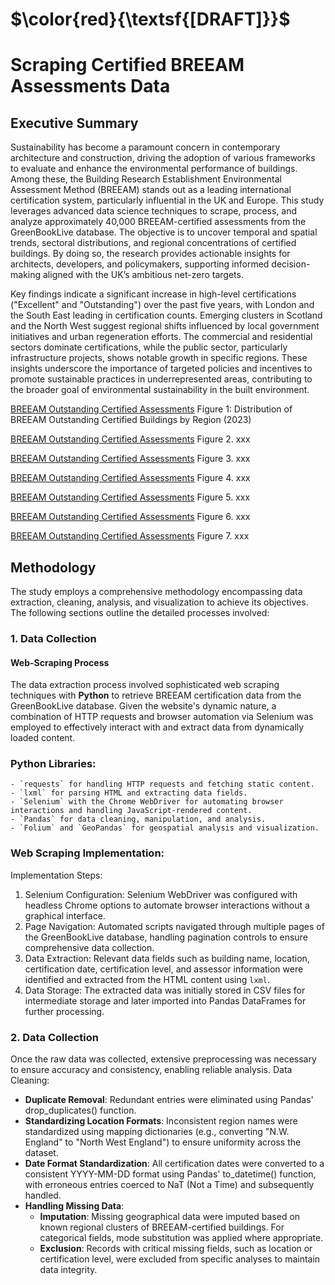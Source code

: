 # $\color{red}{\textsf{[DRAFT]}}$

# Scraping Certified BREEAM Assessments Data

## Executive Summary
Sustainability has become a paramount concern in contemporary architecture and construction, driving the adoption of various frameworks to evaluate and enhance the environmental performance of buildings. Among these, the Building Research Establishment Environmental Assessment Method (BREEAM) stands out as a leading international certification system, particularly influential in the UK and Europe. This study leverages advanced data science techniques to scrape, process, and analyze approximately 40,000 BREEAM-certified assessments from the GreenBookLive database. The objective is to uncover temporal and spatial trends, sectoral distributions, and regional concentrations of certified buildings. By doing so, the research provides actionable insights for architects, developers, and policymakers, supporting informed decision-making aligned with the UK’s ambitious net-zero targets.

Key findings indicate a significant increase in high-level certifications ("Excellent" and "Outstanding") over the past five years, with London and the South East leading in certification counts. Emerging clusters in Scotland and the North West suggest regional shifts influenced by local government initiatives and urban regeneration efforts. The commercial and residential sectors dominate certifications, while the public sector, particularly infrastructure projects, shows notable growth in specific regions. These insights underscore the importance of targeted policies and incentives to promote sustainable practices in underrepresented areas, contributing to the broader goal of environmental sustainability in the built environment.

[BREEAM Outstanding Certified Assessments](links/Map_world.png)
Figure 1: Distribution of BREEAM Outstanding Certified Buildings by Region (2023)  

[BREEAM Outstanding Certified Assessments](links/Map_UK.png)
Figure 2. xxx 

[BREEAM Outstanding Certified Assessments](links/Map_London.png)
Figure 3. xxx 

[BREEAM Outstanding Certified Assessments](links/Land_Use_Percentage.png)
Figure 4. xxx  

[BREEAM Outstanding Certified Assessments](links/Office_Percentage.png)
Figure 5. xxx 

[BREEAM Outstanding Certified Assessments](links/Office_Outstanding.png)
Figure 6. xxx 

[BREEAM Outstanding Certified Assessments](links/Industrial_Outstanding.png)
Figure 7. xxx 

## Methodology
The study employs a comprehensive methodology encompassing data extraction, cleaning, analysis, and visualization to achieve its objectives. The following sections outline the detailed processes involved:

### 1. Data Collection

#### Web-Scraping Process
The data extraction process involved sophisticated web scraping techniques with **Python** to retrieve BREEAM certification data from the GreenBookLive database. Given the website's dynamic nature, a combination of HTTP requests and browser automation via Selenium was employed to effectively interact with and extract data from dynamically loaded content.

### Python Libraries:
    - `requests` for handling HTTP requests and fetching static content.
    - `lxml` for parsing HTML and extracting data fields.
    - `Selenium` with the Chrome WebDriver for automating browser interactions and handling JavaScript-rendered content.
    - `Pandas` for data cleaning, manipulation, and analysis.
    - `Folium` and `GeoPandas` for geospatial analysis and visualization.

### Web Scraping Implementation:
Implementation Steps:

1. Selenium Configuration: Selenium WebDriver was configured with headless Chrome options to automate browser interactions without a graphical interface.
2. Page Navigation: Automated scripts navigated through multiple pages of the GreenBookLive database, handling pagination controls to ensure comprehensive data collection.
3. Data Extraction: Relevant data fields such as building name, location, certification date, certification level, and assessor information were identified and extracted from the HTML content using `lxml`.
4. Data Storage: The extracted data was initially stored in CSV files for intermediate storage and later imported into Pandas DataFrames for further processing.

### 2. Data Collection
Once the raw data was collected, extensive preprocessing was necessary to ensure accuracy and consistency, enabling reliable analysis.
Data Cleaning:
- **Duplicate Removal**: Redundant entries were eliminated using Pandas' drop_duplicates() function.
- **Standardizing Location Formats**: Inconsistent region names were standardized using mapping dictionaries (e.g., converting "N.W. England" to "North West England") to ensure uniformity across the dataset.
- **Date Format Standardization**: All certification dates were converted to a consistent YYYY-MM-DD format using Pandas' to_datetime() function, with erroneous entries coerced to NaT (Not a Time) and subsequently handled.
- **Handling Missing Data**:
    - **Imputation**: Missing geographical data were imputed based on known regional clusters of BREEAM-certified buildings. For categorical fields, mode substitution was applied where appropriate.
    - **Exclusion**: Records with critical missing fields, such as location or certification level, were excluded from specific analyses to maintain data integrity.
